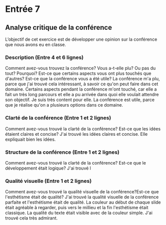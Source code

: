 # Entrée 7
## Analyse critique de la conférence

L’objectif de cet exercice est de développer une opinion sur la conférence que nous avons eu en classe. 

### Description (Entre 4 et 6 lignes)
Comment avez-vous trouvez la conférence? Vous a-t-elle plu? Ou pas du tout? Pourquoi? Est-ce que certains aspects vous ont plus touchés que d'autres? Est-ce que la conférence vous a été utile?
La conférence m'a plu, parce que j'ai trouvé cela intéressant, à savoir ce qu'on peut faire dans cet domaine. Certains aspects pendant la conférence m'ont touché, car elle a fait un très long parcours et elle a pu arrivée dans quoi elle voulait attendre son objectif. Je suis très content pour elle. La conférence est utile, parce que je réalise qu'on a plusieurs options dans ce domaine.  
### Clarté de la conférence (Entre 1 et 2 lignes)
Comment avez-vous trouvé la clarté de la conférence? Est-ce que les idées étaient claires et concise?
J'ai trouvé les idées claires et concise. Elle expliquait bien les idées.
### Structure de la conférence (Entre 1 et 2 lignes)
Comment avez-vous trouvé la clarté de la conférence? Est-ce que le développement était logique?
J'ai trouvé l
### Qualité visuelle (Entre 1 et 2 lignes)
Comment avez-vous trouvé la qualité visuelle de la conférence?Est-ce que l'esthétisme était de qualité?
J'ai trouvé la qualité visuelle de la conférence parfaite et l'esthétisme était de qualité. La couleur au début de chaque slide était agréable à regarder, puis vers le millieu et la  fin l'esthétisme était classique. La qualité du texte était visible avec de la couleur simple. J'ai trouvé cela très admirant. 

